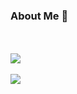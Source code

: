 ### About Me 👋

<br /><br />
![](https://github-profile-summary-cards.vercel.app/api/cards/profile-details?username=contiki9&theme=vue)
<br /><br />
![](https://github-readme-stats.vercel.app/apiusername=●●●&show_icons=true&theme=★★★)
